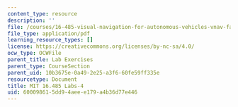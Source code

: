 ```yaml
---
content_type: resource
description: ''
file: /courses/16-485-visual-navigation-for-autonomous-vehicles-vnav-fall-2020/600098615dd94aeee179a4b36d77e446_MIT16_485F20_Lab4Slides.pdf
file_type: application/pdf
learning_resource_types: []
license: https://creativecommons.org/licenses/by-nc-sa/4.0/
ocw_type: OCWFile
parent_title: Lab Exercises
parent_type: CourseSection
parent_uid: 10b3675e-0a49-2e25-a3f6-60fe59ff335e
resourcetype: Document
title: MIT 16.485 Labs-4
uid: 60009861-5dd9-4aee-e179-a4b36d77e446
---
```


